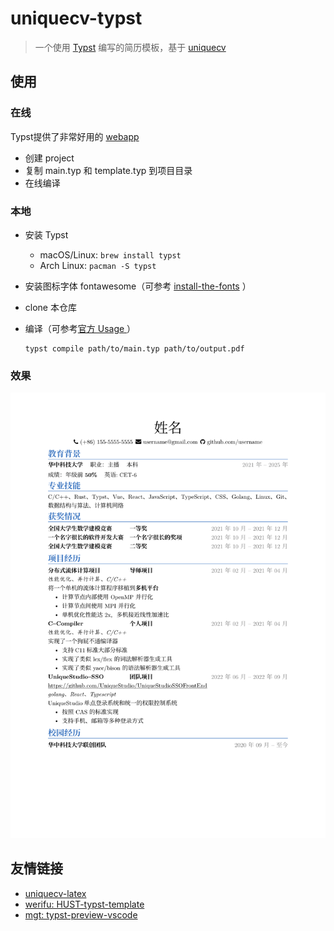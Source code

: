 # uniquecv-typst

> 一个使用 [Typst](https://typst.app/) 编写的简历模板，基于 [uniquecv](https://github.com/dyinnz/uniquecv)


## 使用

### 在线

Typst提供了非常好用的 [webapp](https://typst.app) 
- 创建 project 
- 复制 main.typ 和 template.typ 到项目目录
- 在线编译

### 本地

- 安装 Typst

  - macOS/Linux: `brew install typst`
  - Arch Linux: `pacman -S typst`

- 安装图标字体 fontawesome（可参考 [install-the-fonts](https://github.com/typst/packages/tree/main/packages/preview/fontawesome/0.1.0#install-the-fonts) ）

- clone 本仓库

- 编译（可参考[官方 Usage ](https://github.com/typst/typst)）

  ```
  typst compile path/to/main.typ path/to/output.pdf
  ```

### 效果

![效果图](https://github.com/gaoachao/uniquecv-typst/raw/main/image.png)

## 友情链接

- [uniquecv-latex](https://github.com/dyinnz/uniquecv)
- [werifu: HUST-typst-template](https://github.com/werifu/HUST-typst-template)
- [mgt: typst-preview-vscode](https://github.com/Enter-tainer/typst-preview-vscode)
